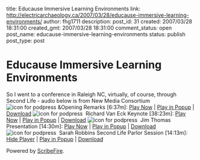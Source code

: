 title: Educause Immersive Learning Environments
link: http://electricarchaeology.ca/2007/03/28/educause-immersive-learning-environments/
author: fhg1711
description: 
post_id: 31
created: 2007/03/28 18:31:00
created_gmt: 2007/03/28 18:31:00
comment_status: open
post_name: educause-immersive-learning-environments
status: publish
post_type: post

# Educause Immersive Learning Environments

So I went to a conference in Raleigh NC, virtually, of course, through Second Life - audio below is from New Media Consortium ![icon for podpress](http://www.nmc.org/sl/wp-content/plugins/podpress/images/audio_mp3_button.png) &Opening Remarks [6:37m]: [Play Now](http://electricarchaeologist.wordpress.com/wp-admin/void%28null%29;) | [Play in Popup](http://electricarchaeologist.wordpress.com/wp-admin/void%28null%29;) | [Download](http://media.nmc.org/sl/audio/educause-ile-welcome.mp3) ![icon for podpress](http://www.nmc.org/sl/wp-content/plugins/podpress/images/audio_mp3_button.png)  Richard Van Eck Keynote [38:23m]: [Play Now](http://electricarchaeologist.wordpress.com/wp-admin/void%28null%29;) | [Play in Popup](http://electricarchaeologist.wordpress.com/wp-admin/void%28null%29;) | [Download](http://media.nmc.org/sl/audio/educause-ile-van-eck.mp3) ![icon for podpress](http://www.nmc.org/sl/wp-content/plugins/podpress/images/audio_mp3_button.png)  Jim Thomas Presentation [14:30m]: [Play Now](http://electricarchaeologist.wordpress.com/wp-admin/void%28null%29;) | [Play in Popup](http://electricarchaeologist.wordpress.com/wp-admin/void%28null%29;) | [Download](http://media.nmc.org/sl/audio/educause-ile-jim-thomas.mp3) ![icon for podpress](http://www.nmc.org/sl/wp-content/plugins/podpress/images/audio_mp3_button.png)  Sarah Robbins Second Life Parlor Session [14:13m]: [Hide Player](http://electricarchaeologist.wordpress.com/wp-admin/void%28null%29;) | [Play in Popup](http://electricarchaeologist.wordpress.com/wp-admin/void%28null%29;) | [Download](http://media.nmc.org/sl/audio/educause-ile-sarah-robbins.mp3)

Powered by [ScribeFire](http://scribefire.com/).